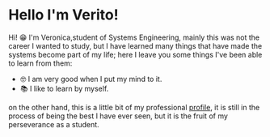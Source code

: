 # Hello I'm Verito!

Hi! 😁 I'm Veronica,student of Systems Engineering, mainly this was not the career I wanted to study, but I have learned many things that have made the systems become part of my life; here I leave you some things I've been able to learn from them: 

 - 🤓 I am very good when I put my mind to it.
 - 📚 I like to learn by myself.

on the other hand, this is a little bit of my professional [profile](https://www.linkedin.com/in/veronica-botero-garcia-a9b963246), it is still in the process of being the best I have ever seen, but it is the fruit of my perseverance as a student.
